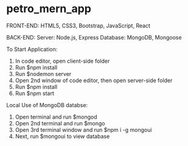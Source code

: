 # petro_mern_app

FRONT-END: HTML5, CSS3, Bootstrap, JavaScript, React

BACK-END: 
  Server: Node.js, Express
  Database: MongoDB, Mongoose
  
   
To Start Application:
1) In code editor, open client-side folder
2) Run $npm install 
3) Run $nodemon server
4) Open 2nd window of code editor, then open server-side folder
5) Run $npm install 
6) Run $npm start


Local Use of MongoDB databse:
1) Open terminal and run $mongod
2) Open 2nd terminal and run $mongo
3) Open 3rd terminal window and run $npm i -g mongoui
4) Next, run $mongoui to view database
